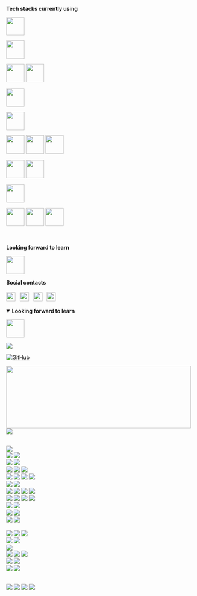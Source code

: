 **Tech stacks currently using**
<br/>

<code><a href="https://angular.io" title="Angular" target="_blank"><img height="48" src="https://www.vectorlogo.zone/logos/angular/angular-ar21.svg"></a></code>

<code><a href="https://www.json.org" title="Json" target="_blank"><img height="48" src="https://www.vectorlogo.zone/logos/json/json-ar21.svg"></a></code>

<code><a href="https://www.javascript.com" target="_blank"><img height="48" src="https://www.vectorlogo.zone/logos/javascript/javascript-ar21.svg"></a></code>
<code><a href="https://www.typescriptlang.org" title="Typescript" target="_blank"><img height="48" src="https://www.vectorlogo.zone/logos/typescriptlang/typescriptlang-icon.svg"></a></code>

<code><a href="https://dotnet.microsoft.com/apps/aspnet" title="AspNet Core" target="_blank"><img height="48" src="https://www.vectorlogo.zone/logos/dotnet/dotnet-horizontal.svg"></a></code>

<code><a href="https://www.mysql.com" target="_blank"><img height="48" src="https://www.vectorlogo.zone/logos/mysql/mysql-ar21.svg"></a></code>

<code><a href="https://www.atlassian.com/it/software/jira" title="Jira" target="_blank"><img height="48" src="https://www.vectorlogo.zone/logos/atlassian_jira/atlassian_jira-ar21.svg"></a></code>
<code><a href="https://bitbucket.org" title="BitBucket" target="_blank"><img height="48" src="https://www.vectorlogo.zone/logos/bitbucket/bitbucket-ar21.svg"></a></code>
<code><a href="https://git-scm.com" title="Git" target="_blank"><img height="48" src="https://www.vectorlogo.zone/logos/git-scm/git-scm-ar21.svg"></a></code>

<code><a href="https://www.jenkins.io" title="Jenkins" target="_blank"><img height="48" src="https://www.vectorlogo.zone/logos/jenkins/jenkins-ar21.svg"></a></code>
<code><a href="https://www.ansible.com" title="Ansible" target="_blank"><img height="48" src="https://www.vectorlogo.zone/logos/ansible/ansible-ar21.svg"></a></code>

<code><a href="https://auth0.com" title="Auth0" target="_blank"><img height="48" src="https://www.vectorlogo.zone/logos/auth0/auth0-ar21.svg"></a></code>

<code><a href="https://aws.amazon.com" title="Amazon Web Services" target="_blank"><img height="48" src="https://www.vectorlogo.zone/logos/microsoft_azure/microsoft_azure-ar21.svg"></a></code>
<code><a href="https://azure.microsoft.com" title="Azure" target="_blank"><img height="48" src="https://www.vectorlogo.zone/logos/amazon_aws/amazon_aws-ar21.svg"></a></code>
<code><a href="https://cloud.google.com" title="Google Cloud" target="_blank"><img height="48" src="https://www.vectorlogo.zone/logos/google_cloud/google_cloud-ar21.svg"></a></code>

<br/>

**Looking forward to learn**
<br/>

<code><a href="https://reactjs.org" title="React" target="_blank"><img height="48" src="https://www.vectorlogo.zone/logos/reactjs/reactjs-ar21.svg"></a></code>



**Social contacts**
<br/><br/>
<a href="https://www.linkedin.com/in/cristian-donati/" title="LinkedIn" target="_blank"><img height="24" src="https://www.vectorlogo.zone/logos/linkedin/linkedin-tile.svg"></a>
&nbsp;
<a href="https://www.facebook.com/Cristian.Donati.1980" title="Facebook" target="_blank"><img height="24" src="https://www.vectorlogo.zone/logos/facebook/facebook-tile.svg"></a>
&nbsp;
<a href="https://www.instagram.com/cris.donati" title="Instagram" target="_blank"><img height="24" src="https://www.vectorlogo.zone/logos/instagram/instagram-tile.svg"></a>
&nbsp;
<a href="https://twitter.com/cristiandonati8" title="Twitter" target="_blank"><img height="24" src="https://www.vectorlogo.zone/logos/twitter/twitter-tile.svg"></a>



<details open>
 <summary><b>Looking forward to learn</b></summary>

<code><a href="https://reactjs.org" title="React" target="_blank"><img height="48" src="https://www.vectorlogo.zone/logos/reactjs/reactjs-ar21.svg"></a></code>
</details>

![](https://komarev.com/ghpvc/?username=cristian-donati&color=brightgreen)


<a href="https://github.com/cristian-donati"><img src="https://img.shields.io/github/followers/cristian-donati.svg?label=GitHub&style=social" alt="GitHub"></a>




<img align="left" width="490" height="165" src="https://github-readme-stats.vercel.app/api?username=cristian-donati&show_icons=true&hide_border=true&line_height=20&title_color=f69673&icon_color=1b93c9&show_owner=true">

<img src ="https://github-readme-stats.vercel.app/api/top-langs/?username=aveek-saha&layout=compact&hide_border=true&langs_count=10&hide=jupyter%20notebook,tex,css,php">

 <p>
 
 <br/> 
    <img src="https://img.shields.io/badge/-.NET-5C2D91?style=flat-square&logo=.NET&logoColor=white">
 <br/>
    <img src="https://img.shields.io/badge/-Visual%20Studio%20Code-007ACC?style=flat-square&logo=Visual%20Studio%20Code&logoColor=white"> 
    <img src="https://img.shields.io/badge/-Visual%20Studio-5C2D91?style=flat-square&logo=Visual%20Studio&logoColor=white">
 <br/>
    <img src="https://img.shields.io/badge/-Eclipse%20IDE-2C2255?style=flat-square&logo=Eclipse%20IDE&logoColor=white"> 
    <img src="https://img.shields.io/badge/-Webstorm-000000?style=flat-square&logo=Webstorm&logoColor=white">
 <br/>
    <img src="https://img.shields.io/badge/-Jira-0052CC?style=flat-square&logo=Jira&logoColor=white">
    <img src="https://img.shields.io/badge/-BitBucket-0052CC?style=flat-square&logo=BitBucket&logoColor=white">
    <img src="https://img.shields.io/badge/-Trello-0079BF?style=flat-square&logo=Trello&logoColor=white">
 <br/>
    <img src="https://img.shields.io/badge/-Github-181717?style=flat-square&logo=GitHub&logoColor=white">
    <img src="https://img.shields.io/badge/-GitLab-FCA121?style=flat-square&logo=GitLab&logoColor=white">
    <img src="https://img.shields.io/badge/-Azure%20DevOps-0078D7?style=flat-square&logo=Azure%20DevOps&logoColor=white">
    <img src="https://img.shields.io/badge/-Git-F44D27?style=flat-square&logo=Git&logoColor=white">
 <br/>
    <img src="https://img.shields.io/badge/-NPM-CB3837?style=flat-square&logo=NPM&logoColor=white">
    <img src="https://img.shields.io/badge/-NuGet-004880?style=flat-square&logo=NuGet&logoColor=white">
 <br/>
    <img src="https://img.shields.io/badge/-HTML5-E34F26?style=flat-square&logo=HTML5&logoColor=white">
    <img src="https://img.shields.io/badge/-CSS3-1572B6?style=flat-square&logo=CSS3&logoColor=white"> 
    <img src="https://img.shields.io/badge/-TypeScript-007ACC?style=flat-square&logo=TypeScript&logoColor=white">
    <img src="https://img.shields.io/badge/-JavaScript-F7DF1E?style=flat-square&logo=JavaScript&logoColor=white">
 <br/>
    <img src="https://img.shields.io/badge/-Chrome-4285F4?style=flat-square&logo=Google%20Chrome&logoColor=white">
    <img src="https://img.shields.io/badge/-Edge-0078D7?style=flat-square&logo=Microsoft%20Edge&logoColor=white"> 
    <img src="https://img.shields.io/badge/-Firefox-FF7139?style=flat-square&logo=Firefox&logoColor=white">
    <img src="https://img.shields.io/badge/-Opera-FF1B2D?style=flat-square&logo=Opera&logoColor=white">
 <br/>
    <img src="https://img.shields.io/badge/-Angular-DD0031?style=flat-square&logo=Angular&logoColor=white">
    <img src="https://img.shields.io/badge/-React-61DAFB?style=flat-square&logo=React&logoColor=white">
 <br/>
    <img src="https://img.shields.io/badge/-Bootstrap-563D7C?style=flat-square&logo=Bootstrap&logoColor=white">
    <img src="https://img.shields.io/badge/-Material%20Design-757575?style=flat-square&logo=Material%20Design&logoColor=white">
 <br/>
    <img src="https://img.shields.io/badge/-Microsoft%20SQL%20Server-CC2927?style=flat-square&logo=Microsoft%20SQL%20Server&logoColor=white">
    <img src="https://img.shields.io/badge/-MySQL-F29111?style=flat-square&logo=MySQL&logoColor=white">
 <br/>
 <br/>
    <img src="https://img.shields.io/badge/-Amazon%20AWS-232F3E?style=flat-square&logo=Amazon%20AWS&logoColor=white">
    <img src="https://img.shields.io/badge/-Microsoft%20Azure-0089D6?style=flat-square&logo=Microsoft%20Azure&logoColor=white">
    <img src="https://img.shields.io/badge/-Google%20Cloud-4285F4?style=flat-square&logo=Google%20Cloud&logoColor=white">
 <br/>
    <img src="https://img.shields.io/badge/-Jenkins-D24939?style=flat-square&logo=Jenkins&logoColor=white">
    <img src="https://img.shields.io/badge/-Ansible-EE0000?style=flat-square&logo=Ansible&logoColor=white">
 <br/>
    <img src="https://img.shields.io/badge/-JSON-000000?style=flat-square&logo=JSON&logoColor=white">
 <br/>
    <img src="https://img.shields.io/badge/-Auth0-EB5424?style=flat-square&logo=Auth0&logoColor=white">
    <img src="https://img.shields.io/badge/-OpenID-F78C40?style=flat-square&logo=OpenID&logoColor=white">
    <img src="https://img.shields.io/badge/-JWT-000000?style=flat-square&logo=JSON%20Web%20Tokens&logoColor=white">
 <br/>
    <img src="https://img.shields.io/badge/-CodeWars-AD2C27?style=flat-square&logo=CodeWars&logoColor=white">
    <img src="https://img.shields.io/badge/-HackerRank-2EC866?style=flat-square&logo=HackerRank&logoColor=white">
 <br/>
    <img src="https://img.shields.io/badge/-Pluralsight-F15B2A?style=flat-square&logo=Pluralsight&logoColor=white">
    <img src="https://img.shields.io/badge/-Coursera-2A73CC?style=flat-square&logo=Coursera&logoColor=white">
 <br/>
 <br/>
</p>

<p>
  <a href="https://www.facebook.com/Cristian.Donati.1980"><img src="https://img.shields.io/badge/facebook-1877F2.svg?style=for-the-badge&logo=facebook&logoColor=white"></a>
  <a href="https://instagram.com/cris-donati"><img src="https://img.shields.io/badge/instagram-E4405F.svg?style=for-the-badge&logo=instagram&logoColor=white"></a>
  <a href="https://linkedin.com/in/cristian-donati"><img src="https://img.shields.io/badge/linkedin-0077B5.svg?style=for-the-badge&logo=linkedin&logoColor=white"></a>
  <a href="https://twitter.com/cristiandonati8"><img src="https://img.shields.io/badge/twitter-1DA1F2.svg?style=for-the-badge&logo=twitter&logoColor=white"></a>
</p>



<!--
### Hi there 👋

**cristian-donati/cristian-donati** is a ✨ _special_ ✨ repository because its `README.md` (this file) appears on your GitHub profile.

Here are some ideas to get you started:

- 🔭 I’m currently working on ...
- 🌱 I’m currently learning ...
- 👯 I’m looking to collaborate on ...
- 🤔 I’m looking for help with ...
- 💬 Ask me about ...
- 📫 How to reach me: ...
- 😄 Pronouns: ...
- ⚡ Fun fact: ...
-->
